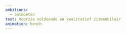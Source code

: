 ```yaml
---
ambitions:
  - ontmoeten
text: Voorzie voldoende en kwalitatief zitmeubilair
animation: bench
---
```

